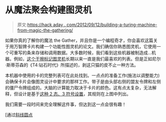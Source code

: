 # 从魔法聚会构建图灵机

> 原文:[https://hack aday . com/2012/09/12/building-a-turing-machine-from-magic-the-gathering/](https://hackaday.com/2012/09/12/building-a-turing-machine-from-magic-the-gathering/)

如果你真的了解你的魔法 the Gather，并且你是一个编程奇才，你会喜欢这篇关于用万智牌卡片构建一个功能性图灵机的论文。我们确信你熟悉图灵机，它使用一个可重写的条来存储和调用数据。大多数时候，我们看到这些机器被制造成…机器。例如，[这个干擦标记图灵机](http://hackaday.com/2010/03/27/turing-machine-a-masterpiece-of-craftsmanship/)长期以来一直是我们最喜欢的列表。但是正如尼尔·斯蒂芬森的《T4:钻石时代》所描述的，剥这只猫的皮不止一种方法。

本机器中使用的卡的完整列表可在此处找到。一点点的准备工作(施法以调整能力)会确保卡片会像图灵设计中要求的那样工作。带子是由头部右侧的盟友令牌和左侧的僵尸令牌组成的。大脑的计算能力取决于卡片的颜色。这有点太复杂，无法解释，但设计是基于[这种 2 态、3 符号设置](http://en.wikipedia.org/wiki/Wolfram%27s_2-state_3-symbol_Turing_machine)，其规则在上图中列出。

我们需要一段时间来完全理解这件事，但达到这一点会很有趣！

[通过[斜线圆点](http://games.slashdot.org/story/12/09/12/0059200/magic-the-gathering-is-turing-complete)